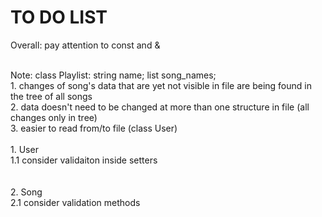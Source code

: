 # TO DO LIST

Overall: pay attention to const and &

<br>Note: class Playlist: string name; list<string> song_names;
<br>      1. changes of song's data that are yet not visible in file are being found in the tree of all songs
<br>      2. data doesn't need to be changed at more than one structure in file (all changes only in tree)
<br>      3. easier to read from/to file (class User)
<br>
<br>1. User
<br>  1.1 consider validaiton inside setters
<br>  
<br>2. Song
<br>  2.1 consider validation methods

<img src="https://octocat-generator-assets.githubusercontent.com/my-octocat-1608367107981.png" id="octocat" alt="" />
